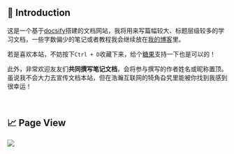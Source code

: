 ## 🌮 Introduction

这是一个基于[docsify](https://docsify.js.org/)搭建的文档网站，我将用来写篇幅较大、标题层级较多的学习文档，一些字数偏少的笔记或者教程我会继续放在[我的博客](https://blog.harriswong.top/)里。

若是喜欢本站，不妨按下`Ctrl + D`收藏下来，给个[糖果](https://npm.elemecdn.com/hassan-assets/img/payment.png)支持一下也是可以的！

此外，非常欢迎友友们**共同撰写笔记文档**，会将参与撰写的作者姓名或昵称置顶。虽说我不会大力去宣传文档本站，但在浩瀚互联网的犄角旮旯里能被你找到我感到很幸运！

<br>

## 📈 Page View

<img src="https://count.getloli.com/get/@:hassanblog@docsify?theme=rule34">
